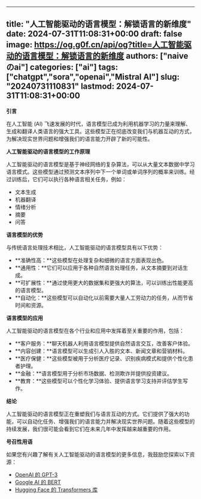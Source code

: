 
---
title: "人工智能驱动的语言模型：解锁语言的新维度"
date: 2024-07-31T11:08:31+00:00
draft: false
image: https://og.g0f.cn/api/og?title=人工智能驱动的语言模型：解锁语言的新维度
authors: ["naiveのai"]
categories: ["ai"]
tags: ["chatgpt","sora","openai","Mistral AI"]
slug: "20240731110831"
lastmod: 2024-07-31T11:08:31+00:00
---
**引言**

在人工智能 (AI) 飞速发展的时代，语言模型已成为利用机器学习的力量来理解、生成和翻译人类语言的强大工具。这些模型正在彻底改变我们与机器互动的方式，为解决现实世界问题和增强我们的语言能力开辟了新的可能性。

**人工智能驱动的语言模型的工作原理**

人工智能驱动的语言模型是基于神经网络的复杂算法，可以从大量文本数据中学习语言模式。这些模型通过预测文本序列中下一个单词或单词序列的概率来训练。经过训练后，它们可以执行各种语言相关任务，例如：

- 文本生成
- 机器翻译
- 情绪分析
- 摘要
- 问答

**语言模型的优势**

与传统语言处理技术相比，人工智能驱动的语言模型具有以下优势：

- **准确性高：**这些模型在处理复杂和细微的语言方面表现出色。
- **通用性：**它们可以应用于各种自然语言处理任务，从文本摘要到对话生成。
- **可扩展性：**通过使用更大的数据集和更强大的算法，可以训练出性能更高的语言模型。
- **自动化：**这些模型可以自动化以前需要大量人工劳动力的任务，从而节省时间和资源。

**语言模型的应用**

人工智能驱动的语言模型在各个行业和应用中发挥着至关重要的作用，包括：

- **客户服务：**聊天机器人利用语言模型提供自然语言交互，改善客户体验。
- **内容创建：**语言模型可以生成引人入胜的文本、新闻文章和营销材料。
- **医疗保健：**这些模型被用于分析医疗记录、识别疾病模式和提供个性化患者护理。
- **金融：**语言模型用于分析市场数据、检测欺诈并提供投资建议。
- **教育：**这些模型可以个性化学习体验、提供语言学习支持并评估学生写作。

**结论**

人工智能驱动的语言模型正在重塑我们与语言互动的方式。它们提供了强大的功能，可以自动化任务、增强我们的语言能力并解决现实世界问题。随着这些模型的持续发展，我们很可能会看到它们在未来几年中发挥越来越重要的作用。

**号召性用语**

如果您有兴趣了解有关人工智能驱动的语言模型的更多信息，我鼓励您探索以下资源：

- [OpenAI 的 GPT-3](https://openai.com/blog/gpt-3/)
- [Google AI 的 BERT](https://ai.googleblog.com/2018/11/introducing-bert-pre-training-of.html)
- [Hugging Face 的 Transformers 库](https://huggingface.co/transformers/)